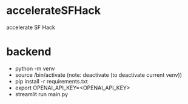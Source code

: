 # accelerateSFHack
accelerate SF Hack

# backend
* python -m venv <name-of-venv>
* source <name-of-venv>/bin/activate (note: deactivate (to deactivate current venv))
* pip install -r requirements.txt
* export OPENAI_API_KEY=<OPENAI_API_KEY>
* streamlit run main.py

